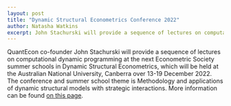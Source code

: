 ```yaml
---
layout: post
title: "Dynamic Structural Econometrics Conference 2022"
author: Natasha Watkins
excerpt: John Stachurski will provide a sequence of lectures on computational dynamic programming at the next Econometric Society summer schools in Dynamic Structural Econometrics.
---
```


QuantEcon co-founder John Stachurski will provide a sequence of lectures on computational dynamic programming at the next Econometric Society summer schools in Dynamic Structural Econometrics, which will be held at the Australian National University, Canberra over 13-19 December 2022. The conference and summer school theme is Methodology and applications of dynamic structural models with strategic interactions. More information can be found [on this page](https://dseconf.org/dse2022aus).